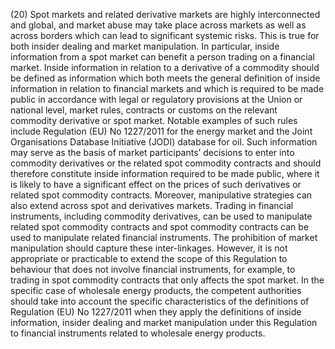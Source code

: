 (20) Spot markets and related derivative markets are highly interconnected and global, and market abuse may take place across markets as well as across borders which can lead to significant systemic risks. This is true for both insider dealing and market manipulation. In particular, inside information from a spot market can benefit a person trading on a financial market. Inside information in relation to a derivative of a commodity should be defined as information which both meets the general definition of inside information in relation to financial markets and which is required to be made public in accordance with legal or regulatory provisions at the Union or national level, market rules, contracts or customs on the relevant commodity derivative or spot market. Notable examples of such rules include Regulation (EU) No 1227/2011 for the energy market and the Joint Organisations Database Initiative (JODI) database for oil. Such information may serve as the basis of market participants’ decisions to enter into commodity derivatives or the related spot commodity contracts and should therefore constitute inside information required to be made public, where it is likely to have a significant effect on the prices of such derivatives or related spot commodity contracts. Moreover, manipulative strategies can also extend across spot and derivatives markets. Trading in financial instruments, including commodity derivatives, can be used to manipulate related spot commodity contracts and spot commodity contracts can be used to manipulate related financial instruments. The prohibition of market manipulation should capture these inter-linkages. However, it is not appropriate or practicable to extend the scope of this Regulation to behaviour that does not involve financial instruments, for example, to trading in spot commodity contracts that only affects the spot market. In the specific case of wholesale energy products, the competent authorities should take into account the specific characteristics of the definitions of Regulation (EU) No 1227/2011 when they apply the definitions of inside information, insider dealing and market manipulation under this Regulation to financial instruments related to wholesale energy products.